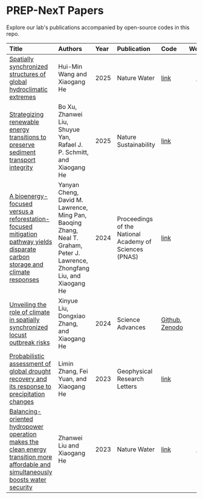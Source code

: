 # PREP-NexT Papers

Explore our lab's publications accompanied by open-source codes in this repo.

| Title | Authors | Year | Publication | Code | Website | 
| :----------------- | :------------- | :----- | :----- | :----- | :-----: |
| [Spatially synchronized structures of global hydroclimatic extremes](https://www.nature.com/articles/xxx) | Hui-Min Wang and Xiaogang He | 2025 | Nature Water | [link](https://github.com/PREP-NexT/DOMINO-SEE) | [link](https://prep-next.github.io/DOMINO-SEE) |
| [Strategizing renewable energy transitions to preserve sediment transport integrity](https://www.nature.com/articles/s41893-025-01626-5) | Bo Xu, Zhanwei Liu, Shuyue Yan, Rafael J. P. Schmitt, and Xiaogang He | 2025 | Nature Sustainability | [link](https://github.com/PREP-NexT/Mekong-Energy-Sediment) | / |
| [A bioenergy-focused versus a reforestation-focused mitigation pathway yields disparate carbon storage and climate responses](https://www.pnas.org/doi/10.1073/pnas.2306775121?utm_source=twitter&utm_medium=social&utm_term=pnasnews&utm_content=9d5d3caa-b721-444b-94e3-c1354c2ecb71&utm_campaign=hootsuite) | Yanyan Cheng, David M. Lawrence, Ming Pan, Baoqing Zhang, Neal T. Graham, Peter J. Lawrence, Zhongfang Liu, and Xiaogang He | 2024 | Proceedings of the National Academy of Sciences (PNAS) | [link](https://github.com/yychengESM/2023_Cheng_bioenergy_vs_reforestation.git) | / |
| [Unveiling the role of climate in spatially synchronized locust outbreak risks](https://www.science.org/doi/full/10.1126/sciadv.adj1164) | Xinyue Liu, Dongxiao Zhang, and Xiaogang He | 2024 | Science Advances | [Github](https://github.com/PREP-NexT/locust-climate-DMD), [Zenodo](https://zenodo.org/records/10486653) | / |
| [Probabilistic assessment of global drought recovery and its response to precipitation changes](https://agupubs.onlinelibrary.wiley.com/doi/full/10.1029/2023GL106067) | Limin Zhang, Fei Yuan, and Xiaogang He | 2023 | Geophysical Research Letters | [link](https://github.com/PREP-NexT/global-drought-recovery) | / |
| [Balancing-oriented hydropower operation makes the clean energy transition more affordable and simultaneously boosts water security](https://www.nature.com/articles/s44221-023-00126-0) | Zhanwei Liu and Xiaogang He | 2023 | Nature Water | [link](https://github.com/PREP-NexT/PREP-SHOT) | [link](https://prep-next.github.io/PREP-SHOT/) |
